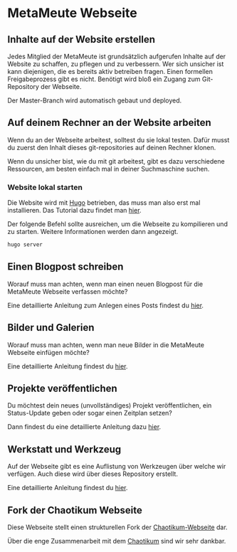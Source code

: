 # MetaMeute Webseite

## Inhalte auf der Website erstellen

Jedes Mitglied der MetaMeute ist grundsätzlich aufgerufen Inhalte auf der Website zu schaffen, zu pflegen und zu verbessern. Wer sich unsicher ist kann diejenigen, die es bereits aktiv betreiben fragen. Einen formellen Freigabeprozess gibt es nicht. Benötigt wird bloß ein Zugang zum Git-Repository der Webseite.

Der Master-Branch wird automatisch gebaut und deployed.

## Auf deinem Rechner an der Website arbeiten

Wenn du an der Webseite arbeitest, solltest du sie lokal testen. Dafür musst du zuerst den Inhalt dieses git-repositories auf deinen Rechner klonen.

Wenn du unsicher bist, wie du mit git arbeitest, gibt es dazu verschiedene Ressourcen, am besten einfach mal in deiner Suchmaschine suchen.

### Website lokal starten

Die Website wird mit [Hugo][hugo] betrieben, das muss man also erst mal installieren. Das Tutorial dazu findet man [hier][hugo_install].

Der folgende Befehl sollte ausreichen, um die Webseite zu kompilieren und zu starten. Weitere Informationen werden dann angezeigt.
```sh
hugo server
```

## Einen Blogpost schreiben

Worauf muss man achten, wenn man einen neuen Blogpost für die MetaMeute Webseite verfassen möchte?

Eine detaillierte Anleitung zum Anlegen eines Posts findest du [hier][createPost].

## Bilder und Galerien

Worauf muss man achten, wenn man neue Bilder in die MetaMeute Webseite einfügen möchte?

Eine detaillierte Anleitung findest du [hier][addImage].

## Projekte veröffentlichen

Du möchtest dein neues (unvollständiges) Projekt veröffentlichen, ein Status-Update geben oder sogar einen Zeitplan setzen?

Dann findest du eine detaillierte Anleitung dazu [hier][addProject].

## Werkstatt und Werkzeug

Auf der Webseite gibt es eine Auflistung von Werkzeugen über welche wir verfügen. Auch diese wird über dieses Repository erstellt.

Eine detaillierte Anleitung findest du [hier][modifyWorkshop].

## Fork der Chaotikum Webseite

Diese Webseite stellt einen strukturellen Fork der [Chaotikum-Webseite][chaotikum_git_web] dar.

Über die enge Zusammenarbeit mit dem [Chaotikum][chaotikum] sind wir sehr dankbar.

[//]: # (Interne)
[createPost]: ./wiki/createPost.md
[addImage]: ./wiki/addImage.md
[addProject]: ./wiki/addProject.md
[modifyWorkshop]: ./wiki/modifyWorkshop.md

[//]: # (Externe Verweise)
[chaotikum]: https://www.chaotikum.org
[chaotikum_git_web]: https://git.chaotikum.org/chaotikum/website
[hugo]: https://gohugo.io/
[hugo_install]: https://gohugo.io/getting-started/quick-start/
